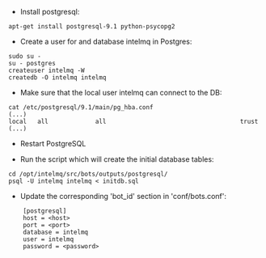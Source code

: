 * Install postgresql:
```
apt-get install postgresql-9.1 python-psycopg2
```

* Create a user for and database intelmq in Postgres:
```
sudo su - 
su - postgres
createuser intelmq -W
createdb -O intelmq intelmq
```

* Make sure that the local user intelmq can connect to the DB:
```
cat /etc/postgresql/9.1/main/pg_hba.conf
(...)
local   all             all                                     trust
(...)
```

* Restart PostgreSQL

* Run the script which will create the initial database tables:
```
cd /opt/intelmq/src/bots/outputs/postgresql/
psql -U intelmq intelmq < initdb.sql
```

* Update the corresponding 'bot_id' section in 'conf/bots.conf':

```
    [postgresql]
    host = <host>
    port = <port>
    database = intelmq
    user = intelmq
    password = <password>
```
